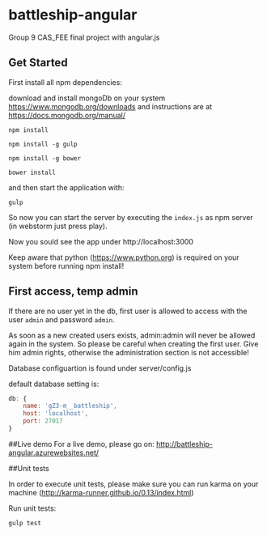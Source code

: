 # battleship-angular
Group 9 CAS_FEE final project with angular.js


## Get Started

First install all npm dependencies:

download and install mongoDb on your system  https://www.mongodb.org/downloads and instructions are at https://docs.mongodb.org/manual/

`npm install`  

`npm install -g gulp`

`npm install -g bower`

`bower install`

and then start the application with:

`gulp`

So now you can start the server by executing the `index.js` as npm server (in webstorm just press play).

Now you sould see the app under http://localhost:3000

Keep aware that python (https://www.python.org) is required on your system before running npm install!


## First access, temp admin

If there are no user yet in the db, first user is allowed to access with the user `admin` and password `admin`. 

As soon as a new created users exists, admin:admin will never be allowed again in the system. So please be
careful when creating the first user. Give him admin rights, otherwise the administration section is not accessible!

Database configuartion is found under server/config.js

default database setting is: 

```javascript
db: {
    name: 'gZ3-m__battleship',    
    host: 'localhost',    
    port: 27017
}
```

##Live demo
For a live demo, please go on: http://battleship-angular.azurewebsites.net/ 


##Unit tests

In order to execute unit tests, please make sure you can run karma on your machine (http://karma-runner.github.io/0.13/index.html)

Run unit tests:

`gulp test`